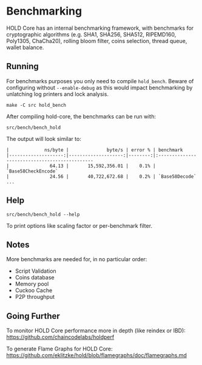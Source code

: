 Benchmarking
============

HOLD Core has an internal benchmarking framework, with benchmarks
for cryptographic algorithms (e.g. SHA1, SHA256, SHA512, RIPEMD160, Poly1305, ChaCha20), rolling bloom filter, coins selection,
thread queue, wallet balance.

Running
---------------------

For benchmarks purposes you only need to compile `hold_bench`. Beware of configuring without `--enable-debug` as this would impact
benchmarking by unlatching log printers and lock analysis.

    make -C src hold_bench

After compiling hold-core, the benchmarks can be run with:

    src/bench/bench_hold

The output will look similar to:
```
|             ns/byte |              byte/s | error % | benchmark
|--------------------:|--------------------:|--------:|:----------------------------------------------
|               64.13 |       15,592,356.01 |    0.1% | `Base58CheckEncode`
|               24.56 |       40,722,672.68 |    0.2% | `Base58Decode`
...
```

Help
---------------------

    src/bench/bench_hold --help

To print options like scaling factor or per-benchmark filter.

Notes
---------------------
More benchmarks are needed for, in no particular order:
- Script Validation
- Coins database
- Memory pool
- Cuckoo Cache
- P2P throughput

Going Further
--------------------

To monitor HOLD Core performance more in depth (like reindex or IBD): https://github.com/chaincodelabs/holdperf

To generate Flame Graphs for HOLD Core: https://github.com/eklitzke/hold/blob/flamegraphs/doc/flamegraphs.md
